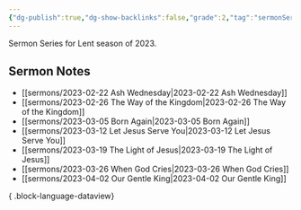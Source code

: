 ```yaml
---
{"dg-publish":true,"dg-show-backlinks":false,"grade":2,"tag":"sermonSeries","context":"Personal","type":"Resource","status":"Evergreen","topic":"Sermon","dateCreated":"2023-08-09","permalink":"/sermons/2023-lent/","dgPassFrontmatter":true}
---
```



Sermon Series for Lent season of 2023.

## Sermon Notes

- [[sermons/2023-02-22 Ash Wednesday\|2023-02-22 Ash Wednesday]]
- [[sermons/2023-02-26 The Way of the Kingdom\|2023-02-26 The Way of the Kingdom]]
- [[sermons/2023-03-05 Born Again\|2023-03-05 Born Again]]
- [[sermons/2023-03-12 Let Jesus Serve You\|2023-03-12 Let Jesus Serve You]]
- [[sermons/2023-03-19 The Light of Jesus\|2023-03-19 The Light of Jesus]]
- [[sermons/2023-03-26 When God Cries\|2023-03-26 When God Cries]]
- [[sermons/2023-04-02 Our Gentle King\|2023-04-02 Our Gentle King]]

{ .block-language-dataview}
